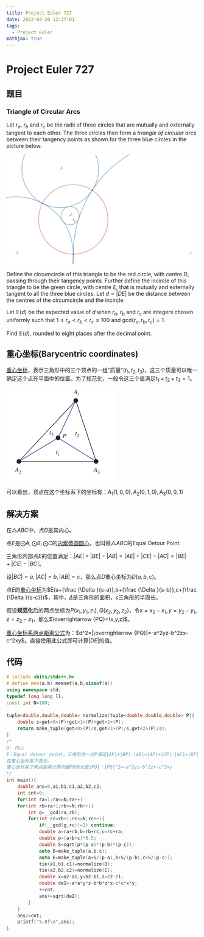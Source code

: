 ```yaml
---
title: Project Euler 727
date: 2022-04-20 12:37:01
tags: 
  - Project Euler
mathjax: true
---
```


<escape><!-- more --></escape>

# Project Euler 727

## 题目

### Triangle of Circular Arcs

Let $r_a$, $r_b$ and $r_c$ be the radii of three circles that are mutually and externally tangent to each other. The three circles then form a *triangle of circular arcs* between their tangency points as shown for the three blue circles in the picture below.

![p727_circular_arcs](../images/p727_circular_arcs.jpg)

Define the circumcircle of this triangle to be the red circle, with centre $D$, passing through their tangency points. Further define the incircle of this triangle to be the green circle, with centre $E$, that is mutually and externally tangent to all the three blue circles. Let $d=\vert DE \vert$ be the distance between the centres of the circumcircle and the incircle.

Let $\mathbb{E}(d)$ be the expected value of $d$ when $r_a$, $r_b$ and $r_c$ are integers chosen uniformly such that $1\leq r_a<r_b<r_c \le 100$ and $\text{gcd}(r_a,r_b,r_c)=1$.

Find $\mathbb{E}(d)$, rounded to eight places after the decimal point.

## 重心坐标(Barycentric coordinates)

[重心坐标](https://mathworld.wolfram.com/BarycentricCoordinates.html)，表示三角形中的三个顶点的一组“质量”$(t_1,t_2,t_3)$，这三个质量可以唯一确定这个点在平面中的位置。为了规范化，一般令这三个值满足$t_1+t_2+t_3=1$。

![1](../images/p727-1.png)

可以看出，顶点在这个坐标系下的坐标有：$A_1(1,0,0),A_2(0,1,0),A_3(0,0,1)$

## 解决方案

在$\triangle ABC$中，点$D$是其内心。

点$E$是$\bigodot A,\bigodot B,\bigodot C$的[内索蒂圆圆心](https://mathworld.wolfram.com/EqualDetourPoint.html)，也叫做$\triangle ABC$的Equal Detour Point.

三角形内部点$E$的位置满足：$|AE|+|BE|-|AB|=|AE|+|CE|-|AC|=|BE|+|CE|-|BC|$。

设$|BC|=a,|AC|=b,|AB|=c$，那么点$D$重心坐标为$D(a,b,c)$。

点$E$的[重心坐标](https://en.wikipedia.org/wiki/Equal_detour_point)为$E(a+{\frac {\Delta }{s-a}},b+{\frac {\Delta }{s-b}},c+{\frac {\Delta }{s-c}})$，其中，$\Delta$是三角形的面积，$s$三角形的半周长。

假设**规范化**后的两点坐标为$P(x_1,y_1,z_1),Q(x_2,y_2,z_2)$，令$x=x_2-x_1,y=y_2-y_1,z=z_2-z_1$，那么$\overrightarrow {PQ}=(x,y,z)$。

[重心坐标系两点距离公式](https://en.wikipedia.org/wiki/Barycentric_coordinate_system#Distance_between_points)为：$d^2=|\overrightarrow {PQ}|=-a^2yz-b^2zx-c^2xy$。直接使用此公式即可计算$|DE|$的值。

## 代码

```C++
# include <bits/stdc++.h>
# define mem(a,b) memset(a,b,sizeof(a))
using namespace std;
typedef long long ll;
const int N=100;

tuple<double,double,double> normalize(tuple<double,double,double> P){
    double s=get<0>(P)+get<1>(P)+get<2>(P);
    return make_tuple(get<0>(P)/s,get<1>(P)/s,get<2>(P)/s);
}
/*
D: 内心
E：Equal detour point，三角形内一点P满足|AP|+|BP|-|AB|=|AP|+|CP|-|AC|=|BP|+|CP|-|BC|
在重心坐标系下表示。
重心坐标系下两点距离计算向量PQ的长度|PQ|：|PQ|^2=-a^2yz-b^2zx-c^2xy
*/
int main(){
    double ans=0,a1,b1,c1,a2,b2,c2;
    int cnt=0;
    for(int ra=1;ra<=N;ra++)
    for(int rb=ra+1;rb<=N;rb++){
        int g=__gcd(ra,rb);
        for(int rc=rb+1;rc<=N;rc++){
            if(__gcd(g,rc)!=1) continue;
            double a=ra+rb,b=rb+rc,c=rc+ra;
            double p=(a+b+c)*0.5;
            double S=sqrt(p*(p-a)*(p-b)*(p-c));
            auto D=make_tuple(a,b,c);
            auto E=make_tuple(a+S/(p-a),b+S/(p-b),c+S/(p-c));
            tie(a1,b1,c1)=normalize(D);
            tie(a2,b2,c2)=normalize(E);
            double x=a2-a1,y=b2-b1,z=c2-c1;
            double de2=-a*a*y*z-b*b*z*x-c*c*x*y;
            ++cnt;
            ans+=sqrt(de2);
        }
    }
    ans/=cnt;
    printf("%.8f\n",ans);
}
```
